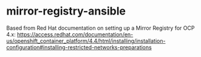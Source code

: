 mirror-registry-ansible
=======================
Based from Red Hat documentation on setting up a Mirror Registry for OCP 4.x:
https://access.redhat.com/documentation/en-us/openshift_container_platform/4.4/html/installing/installation-configuration#installing-restricted-networks-preparations

